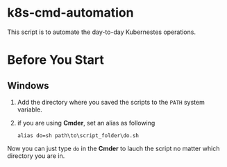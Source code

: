 # k8s-cmd-automation
This script is to automate the day-to-day Kubernestes operations.


# Before You Start
## Windows
1. Add the directory where you saved the scripts to the ``PATH`` system variable.

2. if you are using **Cmder**, set an alias as following

    ``alias do=sh path\to\script_folder\do.sh``

Now you can just type ``do`` in the **Cmder** to lauch the script no matter which directory you are in.
